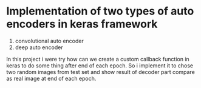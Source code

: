 # Implementation of two types of auto encoders in keras framework

1. convolutional auto encoder
2. deep auto encoder

In this project i were try how can we create a custom callback 
function in keras to do some thing after end of each epoch. So i implement it to 
chose two random images from test set and show result of decoder part compare as real image at end of each epoch.